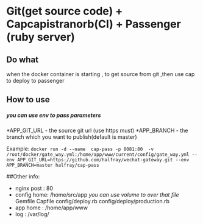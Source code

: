 # Git(get source code) + Capcapistranorb(CI) + Passenger (ruby server) 
## Do what
when the docker container is starting , to get source from git ,then use cap to deploy to passenger

## How to use
##### you can use env to pass parameters
*APP_GIT_URL - the source git url (use https must)
*APP_BRANCH - the branch which you want to publish(default is master)

Example:
`docker run -d --name  cap-pass -p 8081:80  -v /root/docker/gate_way.yml:/home/app/www/current/config/gate_way.yml --env APP_GIT_URL=https://github.com/halfray/wechat-gateway.git --env APP_BRANCH=master halfray/cap-pass`

##Other info:
* nginx post : 80
* config home: /home/src/app
	*you can use volume to over that file*
	Gemfile
	Capfile
	config/deploy.rb
	config/deploy/production.rb
* app home   : /home/app/www 
* log 	   : /var/log/ 

